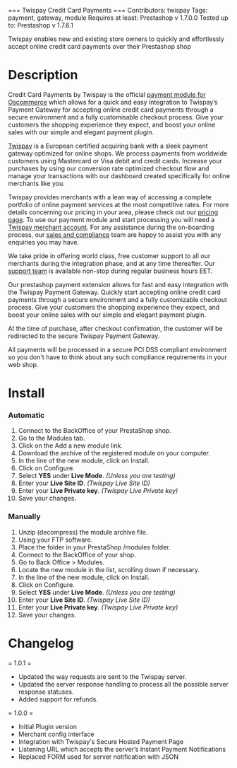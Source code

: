 === Twispay Credit Card Payments ===
Contributors: twispay
Tags: payment, gateway, module
Requires at least: Prestashop v 1.7.0.0
Tested up to: Prestashop v 1.7.6.1

Twispay enables new and existing store owners to quickly and effortlessly accept online credit card payments over their Prestashop shop

Description
===========

Credit Card Payments by Twispay is the official [payment module for Oscommerce](https://www.twispay.com/prestashop) which allows for a quick and easy integration to Twispay’s Payment Gateway for accepting online credit card payments through a secure environment and a fully customisable checkout process. Give your customers the shopping experience they expect, and boost your online sales with our simple and elegant payment plugin.

[Twispay](https://www.twispay.com) is a European certified acquiring bank with a sleek payment gateway optimized for online shops. We process payments from worldwide customers using Mastercard or Visa debit and credit cards. Increase your purchases by using our conversion rate optimized checkout flow and manage your transactions with our dashboard created specifically for online merchants like you.

Twispay provides merchants with a lean way of accessing a complete portfolio of online payment services at the most competitive rates. For more details concerning our pricing in your area, please check out our [pricing page](https://www.twispay.com/prices). To use our payment module and start processing you will need a [Twispay merchant account](https://merchant-stage.twispay.com/register). For any assistance during the on-boarding process, our [sales and compliance](https://www.twispay.com/contact) team are happy to assist you with any enquiries you may have.

We take pride in offering world class, free customer support to all our merchants during the integration phase, and at any time thereafter. Our [support team](https://www.twispay.com/contact) is available non-stop during regular business hours EET.

Our prestashop payment extension allows for fast and easy integration with the Twispay Payment Gateway. Quickly start accepting online credit card payments through a secure environment and a fully customizable checkout process. Give your customers the shopping experience they expect, and boost your online sales with our simple and elegant payment plugin.

At the time of purchase, after checkout confirmation, the customer will be redirected to the secure Twispay Payment Gateway.

All payments will be processed in a secure PCI DSS compliant environment so you don't have to think about any such compliance requirements in your web shop.

Install
=======

### Automatic
1. Connect to the BackOffice of your PrestaShop shop.
2. Go to the Modules tab.
3. Click on the Add a new module link.
4. Download the archive of the registered module on your computer.
5. In the line of the new module, click on Install.
6. Click on Configure.
7. Select **YES** under **Live Mode**. _(Unless you are testing)_
8. Enter your **Live Site ID**. _(Twispay Live Site ID)_
9. Enter your **Live Private key**. _(Twispay Live Private key)_
10. Save your changes.

### Manually
1. Unzip (decompress) the module archive file.
2. Using your FTP software.
3. Place the folder in your PrestaShop /modules folder.
4. Connect to the BackOffice of your shop.
5. Go to Back Office > Modules.
6. Locate the new module in the list, scrolling down if necessary.
5. In the line of the new module, click on Install.
7. Click on Configure.
8. Select **YES** under **Live Mode**. _(Unless you are testing)_
9. Enter your **Live Site ID**. _(Twispay Live Site ID)_
10. Enter your **Live Private key**. _(Twispay Live Private key)_
11. Save your changes.

Changelog
=========

= 1.0.1 =
* Updated the way requests are sent to the Twispay server.
* Updated the server response handling to process all the possible server response statuses.
* Added support for refunds.

= 1.0.0 =
* Initial Plugin version
* Merchant config interface
* Integration with Twispay's Secure Hosted Payment Page
* Listening URL which accepts the server’s Instant Payment Notifications
* Replaced FORM used for server notification with JSON
